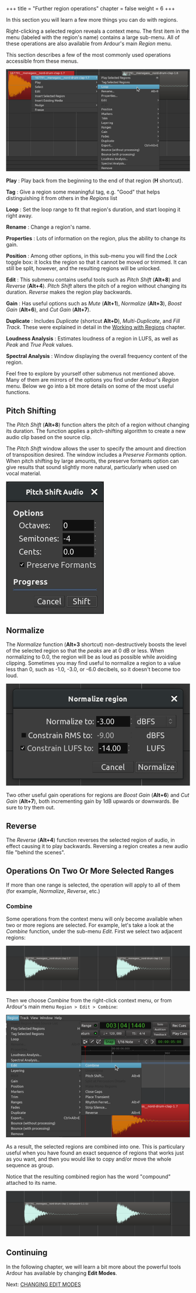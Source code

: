 +++
title = "Further region operations"
chapter = false
weight = 6
+++

In this section you will learn a few more things you can do with regions.

Right-clicking a selected region reveals a context menu. The first item
in the menu (labeled with the region's name) contains a large sub-menu.
All of these operations are also available from Ardour's main *Region*
menu.

This section describes a few of the most commonly used operations
accessible from these menus.

![Region menu](en/ardour7-region-menu.png)

**Play**
: Play back from the beginning to the end of that region (**H** shortcut).

**Tag**
: Give a region some meaningful tag, e.g. "Good" that helps distinguishing it
from others in the _Regions_ list

**Loop**
: Set the loop range to fit that region's duration, and start looping it right
away.

**Rename**
: Change a region's name.

**Properties**
: Lots of information on the region, plus the ability to change its gain.

**Position**
: Among other options, in this sub-menu you will find the _Lock_ toggle box: it
locks the region so that it cannot be moved or trimmed. It can still be split,
however, and the resulting regions will be unlocked.

**Edit**
: This submenu contains useful tools such as _Pitch Shift_ (**Alt+8**) and
_Reverse_ (**Alt+4**). _Pitch Shift_ alters the pitch of a region without
changing its duration. _Reverse_ makes the region play backwards.

**Gain**
: Has useful options such as _Mute_ (**Alt+1**), _Normalize_ (**Alt+3**),
_Boost Gain_ (**Alt+6**), and _Cut Gain_ (**Alt+7**).

**Duplicate**
: Includes _Duplicate_ (shortcut **Alt+D**), _Multi-Duplicate_, and _Fill Track_.
These were explained in detail in the
[Working with Regions](../working-with-regions) chapter.

**Loudness Analysis**
: Estimates loudness of a region in LUFS, as well as _Peak_ and _True Peak_
values.

**Spectral Analysis**
: Window displaying the overall frequency content of the region.

Feel free to explore by yourself other submenus not mentioned above. Many of
them are mirrors of the options you find under Ardour's *Region* menu. Below we
go into a bit more details on some of the most useful functions. 

## Pitch Shifting

The _Pitch Shift_ (**Alt+8**) function alters the pitch of a region without 
changing its duration. The function applies a pitch-shifting algorithm to
create a new audio clip based on the source clip.

The _Pitch Shift_ window allows the user to specify the amount and direction of
transposition desired. The window includes a _Preserve Formants_ option. When
pitch shifting by large amounts, the preserve formants option can give results
that sound slightly more natural, particularly when used on vocal material.

![Pitch Shift](en/ardour7-pitch-shift-window.png) 

## Normalize

The _Normalize_ function (**Alt+3** shortcut) non-destructively boosts the level
of the  selected region so that the _peaks_ are at 0 dB or less. When
normalizing  to 0.0, the region will be as loud as possible while avoiding
clipping.  Sometimes you may find useful to normalize a region to a value less
than 0,  such as -1.0, -3.0, or -6.0 decibels, so it doesn't become too loud. 

![normalize](en/ardour7-normalize-window.png) 

Two other useful gain operations for regions are _Boost Gain_ (**Alt+6**) and
_Cut Gain_ (**Alt+7**), both incrementing gain by 1dB upwards or downwards.
Be sure to try them out.

## Reverse

The _Reverse_ (**Alt+4**) function reverses the selected region of audio, in 
effect causing it to play backwards. Reversing a region creates a new audio
file "behind the scenes".

## Operations On Two Or More Selected Ranges

If more than one range is selected, the operation will apply to all of them (for
example, _Normalize_, _Reverse_, etc.)

### Combine

Some operations from the context menu will only become available when two or
more regions are selected. For example, let's take a look at the _Combine_
function, under the sub-menu _Edit_. First we select two adjacent regions:

![combine](en/ardour7-region-combine-1.png)

Then we choose _Combine_ from the right-click context menu, or from Ardour's
main menu `Region > Edit > Combine`: 

![combine 2](en/ardour7-region-combine-2.png)

As a result, the selected regions are combined into one. This is particulary
useful when you have found an exact sequence of regions that works just as you
want, and then you would like to copy and/or move the whole sequence as group.

Notice that the resulting combined region has the word "compound" attached to
its name. 

![combine 3](en/ardour7-region-combine-3.png) 

## Continuing

In the following chapter, we will learn a bit more about the powerful
tools Ardour has available by changing **Edit Modes**.

Next: [CHANGING EDIT MODES](../changing-edit-modes)
